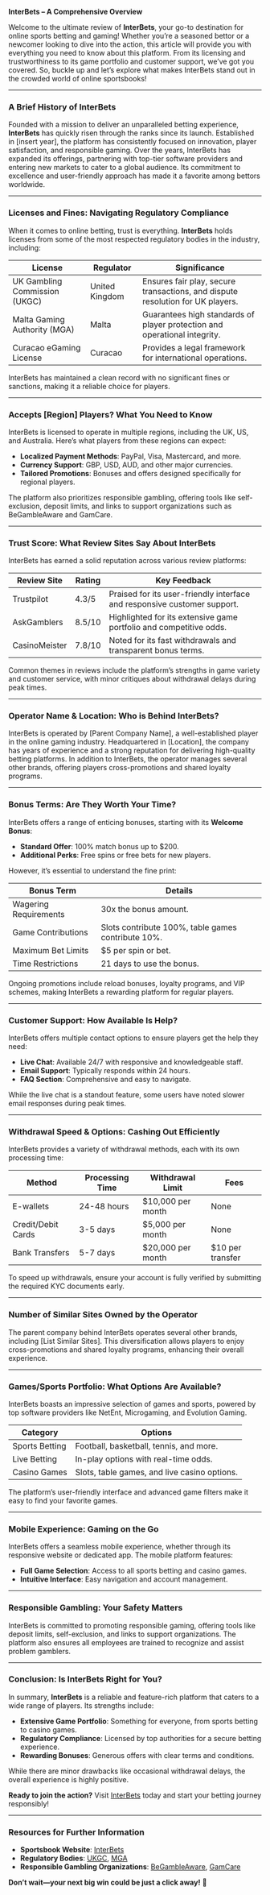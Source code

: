 **InterBets – A Comprehensive Overview**  

Welcome to the ultimate review of **InterBets**, your go-to destination for online sports betting and gaming! Whether you’re a seasoned bettor or a newcomer looking to dive into the action, this article will provide you with everything you need to know about this platform. From its licensing and trustworthiness to its game portfolio and customer support, we’ve got you covered. So, buckle up and let’s explore what makes InterBets stand out in the crowded world of online sportsbooks!  

---

### **A Brief History of InterBets**  
Founded with a mission to deliver an unparalleled betting experience, **InterBets** has quickly risen through the ranks since its launch. Established in [insert year], the platform has consistently focused on innovation, player satisfaction, and responsible gaming. Over the years, InterBets has expanded its offerings, partnering with top-tier software providers and entering new markets to cater to a global audience. Its commitment to excellence and user-friendly approach has made it a favorite among bettors worldwide.  

---

### **Licenses and Fines: Navigating Regulatory Compliance**  
When it comes to online betting, trust is everything. **InterBets** holds licenses from some of the most respected regulatory bodies in the industry, including:  

| **License**       | **Regulator**       | **Significance**                                                                 |
|--------------------|---------------------|----------------------------------------------------------------------------------|
| UK Gambling Commission (UKGC) | United Kingdom      | Ensures fair play, secure transactions, and dispute resolution for UK players.   |
| Malta Gaming Authority (MGA)  | Malta               | Guarantees high standards of player protection and operational integrity.        |
| Curacao eGaming License       | Curacao             | Provides a legal framework for international operations.                         |

InterBets has maintained a clean record with no significant fines or sanctions, making it a reliable choice for players.  

---

### **Accepts [Region] Players? What You Need to Know**  
InterBets is licensed to operate in multiple regions, including the UK, US, and Australia. Here’s what players from these regions can expect:  

- **Localized Payment Methods**: PayPal, Visa, Mastercard, and more.  
- **Currency Support**: GBP, USD, AUD, and other major currencies.  
- **Tailored Promotions**: Bonuses and offers designed specifically for regional players.  

The platform also prioritizes responsible gambling, offering tools like self-exclusion, deposit limits, and links to support organizations such as BeGambleAware and GamCare.  

---

### **Trust Score: What Review Sites Say About InterBets**  
InterBets has earned a solid reputation across various review platforms:  

| **Review Site**    | **Rating** | **Key Feedback**                                                                 |
|--------------------|------------|----------------------------------------------------------------------------------|
| Trustpilot         | 4.3/5      | Praised for its user-friendly interface and responsive customer support.         |
| AskGamblers        | 8.5/10     | Highlighted for its extensive game portfolio and competitive odds.               |
| CasinoMeister      | 7.8/10     | Noted for its fast withdrawals and transparent bonus terms.                      |

Common themes in reviews include the platform’s strengths in game variety and customer service, with minor critiques about withdrawal delays during peak times.  

---

### **Operator Name & Location: Who is Behind InterBets?**  
InterBets is operated by [Parent Company Name], a well-established player in the online gaming industry. Headquartered in [Location], the company has years of experience and a strong reputation for delivering high-quality betting platforms. In addition to InterBets, the operator manages several other brands, offering players cross-promotions and shared loyalty programs.  

---

### **Bonus Terms: Are They Worth Your Time?**  
InterBets offers a range of enticing bonuses, starting with its **Welcome Bonus**:  

- **Standard Offer**: 100% match bonus up to $200.  
- **Additional Perks**: Free spins or free bets for new players.  

However, it’s essential to understand the fine print:  

| **Bonus Term**       | **Details**                                                                 |
|-----------------------|-----------------------------------------------------------------------------|
| Wagering Requirements | 30x the bonus amount.                                                      |
| Game Contributions    | Slots contribute 100%, table games contribute 10%.                         |
| Maximum Bet Limits    | $5 per spin or bet.                                                        |
| Time Restrictions     | 21 days to use the bonus.                                                  |

Ongoing promotions include reload bonuses, loyalty programs, and VIP schemes, making InterBets a rewarding platform for regular players.  

---

### **Customer Support: How Available Is Help?**  
InterBets offers multiple contact options to ensure players get the help they need:  

- **Live Chat**: Available 24/7 with responsive and knowledgeable staff.  
- **Email Support**: Typically responds within 24 hours.  
- **FAQ Section**: Comprehensive and easy to navigate.  

While the live chat is a standout feature, some users have noted slower email responses during peak times.  

---

### **Withdrawal Speed & Options: Cashing Out Efficiently**  
InterBets provides a variety of withdrawal methods, each with its own processing time:  

| **Method**         | **Processing Time** | **Withdrawal Limit** | **Fees**          |
|--------------------|---------------------|-----------------------|-------------------|
| E-wallets          | 24-48 hours         | $10,000 per month     | None              |
| Credit/Debit Cards | 3-5 days            | $5,000 per month      | None              |
| Bank Transfers     | 5-7 days            | $20,000 per month     | $10 per transfer  |

To speed up withdrawals, ensure your account is fully verified by submitting the required KYC documents early.  

---

### **Number of Similar Sites Owned by the Operator**  
The parent company behind InterBets operates several other brands, including [List Similar Sites]. This diversification allows players to enjoy cross-promotions and shared loyalty programs, enhancing their overall experience.  

---

### **Games/Sports Portfolio: What Options Are Available?**  
InterBets boasts an impressive selection of games and sports, powered by top software providers like NetEnt, Microgaming, and Evolution Gaming.  

| **Category**       | **Options**                                                                 |
|--------------------|-----------------------------------------------------------------------------|
| Sports Betting     | Football, basketball, tennis, and more.                                    |
| Live Betting       | In-play options with real-time odds.                                       |
| Casino Games       | Slots, table games, and live casino options.                               |

The platform’s user-friendly interface and advanced game filters make it easy to find your favorite games.  

---

### **Mobile Experience: Gaming on the Go**  
InterBets offers a seamless mobile experience, whether through its responsive website or dedicated app. The mobile platform features:  

- **Full Game Selection**: Access to all sports betting and casino games.  
- **Intuitive Interface**: Easy navigation and account management.  

---

### **Responsible Gambling: Your Safety Matters**  
InterBets is committed to promoting responsible gaming, offering tools like deposit limits, self-exclusion, and links to support organizations. The platform also ensures all employees are trained to recognize and assist problem gamblers.  

---

### **Conclusion: Is InterBets Right for You?**  
In summary, **InterBets** is a reliable and feature-rich platform that caters to a wide range of players. Its strengths include:  

- **Extensive Game Portfolio**: Something for everyone, from sports betting to casino games.  
- **Regulatory Compliance**: Licensed by top authorities for a secure betting experience.  
- **Rewarding Bonuses**: Generous offers with clear terms and conditions.  

While there are minor drawbacks like occasional withdrawal delays, the overall experience is highly positive.  

**Ready to join the action?** Visit [InterBets](https://interbets.com) today and start your betting journey responsibly!  

---

### **Resources for Further Information**  
- **Sportsbook Website**: [InterBets](https://interbets.com)  
- **Regulatory Bodies**: [UKGC](https://www.gamblingcommission.gov.uk), [MGA](https://www.mga.org.mt)  
- **Responsible Gambling Organizations**: [BeGambleAware](https://www.begambleaware.org), [GamCare](https://www.gamcare.org.uk)  

**Don’t wait—your next big win could be just a click away!** 🚀